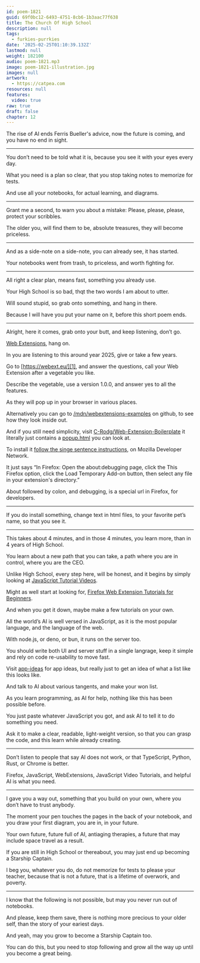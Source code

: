 ```yaml
---
id: poem-1821
guid: 69f0bc12-6493-4751-8cb6-1b3aac77f638
title: The Church Of High School
description: null
tags:
  - furkies-purrkies
date: '2025-02-25T01:10:39.132Z'
lastmod: null
weight: 182100
audio: poem-1821.mp3
image: poem-1821-illustration.jpg
images: null
artwork:
  - https://catpea.com
resources: null
features:
  video: true
raw: true
draft: false
chapter: 12
---
```


The rise of AI ends Ferris Bueller's advice,
now the future is coming, and you have no end in sight.

---

You don’t need to be told what it is,
because you see it with your eyes every day.

What you need is a plan so clear,
that you stop taking notes to memorize for tests.

And use all your notebooks,
for actual learning, and diagrams.

---

Grant me a second, to warn you about a mistake:
Please, please, please, protect your scribbles.

The older you, will find them to be,
absolute treasures, they will become priceless.

---

And as a side-note on a side-note,
you can already see, it has started.

Your notebooks went from trash,
to priceless, and worth fighting for.

---

All right a clear plan, means fast,
something you already use.

Your High School is so bad,
thqt the two words I am about to utter.

Will sound stupid, so grab onto something,
and hang in there.

Because I will have you put your name on it,
before this short poem ends.

---

Alright, here it comes, grab onto your butt,
and keep listening, don’t go.

[Web Extensions][0],
hang on.

In you are listening to this around year 2025,
give or take a few years.

Go to [https://webext.eu/][1], and answer the questions,
call your Web Extension after a vegetable you like.

Describe the vegetable, use a version 1.0.0,
and answer yes to all the features.

As they will pop up in your browser
in various places.

Alternatively you can go to [/mdn/webextensions-examples][2] on github,
to see how they look inside out.

And if you still need simplicity, visit [C-Rodg/Web-Extension-Boilerplate][3]
it literally just contains a [popup.html][4] you can look at.

To install it [follow the singe sentence instructions][5],
on Mozilla Developer Network.

It just says “In Firefox: Open the about:debugging page, click the This Firefox option,
click the Load Temporary Add-on button, then select any file in your extension's directory.”

About followed by colon, and debugging,
is a special url in Firefox, for developers.

---

If you do install something,
change text in html files, to your favorite pet’s name, so that you see it.

---

This takes about 4 minutes,
and in those 4 minutes, you learn more, than in 4 years of High School.

You learn about a new path that you can take,
a path where you are in control, where you are the CEO.

Unlike High School, every step here, will be honest,
and it begins by simply looking at [JavaScript Tutorial Videos][6].

Might as well start at looking for,
[Firefox Web Extension Tutorials for Beginners][7].

And when you get it down,
maybe make a few tutorials on your own.

All the world’s AI is well versed in JavaScript,
as it is the most popular language, and the language of the web.

With node.js, or deno, or bun,
it runs on the server too.

You should write both UI and server stuff in a single langrage,
keep it simple and rely on code re-usability to move fast.

Visit [app-ideas][8] for app ideas,
but really just to get an idea of what a list like this looks like.

And talk to AI about various tangents,
and make your won list.

As you learn programming, as AI for help,
nothing like this has been possible before.

You just paste whatever JavaScript you got,
and ask AI to tell it to do something you need.

Ask it to make a clear, readable, light-weight version,
so that you can grasp the code, and this learn while already creating.

---

Don’t listen to people that say AI does not work,
or that TypeScript, Python, Rust, or Chrome is better.

Firefox, JavaScript, WebExtensions,
JavaScript Video Tutorials, and helpful AI is what you need.

---

I gave you a way out, something that you build on your own,
where you don’t have to trust anybody.

The moment your pen touches the pages in the back of your notebook,
and you draw your first diagram, you are in, in your future.

Your own future, future full of AI, antiaging therapies,
a future that may include space travel as a result.

If you are still in High School or thereabout,
you may just end up becoming a Starship Captain.

I beg you, whatever you do, do not memorize for tests to please your teacher,
because that is not a future, that is a lifetime of overwork, and poverty.

---

I know that the following is not possible,
but may you never run out of notebooks.

And please, keep them save,
there is nothing more precious to your older self, than the story of your eariest days.

And yeah,
may you grow to become a Starship Captain too.

You can do this,
but you need to stop following and grow all the way up until you become a great being.

[0]: https://developer.mozilla.org/en-US/docs/Mozilla/Add-ons/WebExtensions
[1]: https://webext.eu/
[2]: https://github.com/mdn/webextensions-examples/tree/main
[3]: https://github.com/C-Rodg/Web-Extension-Boilerplate/tree/master/extension
[4]: https://github.com/C-Rodg/Web-Extension-Boilerplate/blob/master/extension/popup.html
[5]: https://developer.mozilla.org/en-US/docs/Mozilla/Add-ons/WebExtensions/Your_first_WebExtension#installing
[6]: https://www.youtube.com/results?search_query=JavaScript+Tutorial+Full+Course
[7]: https://www.youtube.com/results?search_query=Firefox+Web+Extension+Tutorials+for+Beginners
[8]: https://github.com/florinpop17/app-ideas

